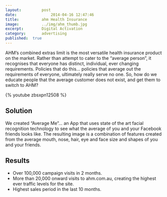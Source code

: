 ```yaml
---
layout:			post
date:				2014-04-16 12:47:46
title:			ahm Health Insurance
image:			../img/ahm_thumb.jpg
excerpt:		Digital Activation
category:		advertising
published:	true
---
```


AHM’s combined extras limit is the most versatile health insurance product on the market. Rather than attempt to cater to the “average person”, it recognises that everyone has distinct, individual, ever changing requirements. Policies that do this… policies that average out the requirements of everyone, ultimately really serve no one. So, how do we educate people that the average customer does not exist, and get them to switch to AHM?

{% youtube zbsxpn12508 %}

## Solution

We created “Average Me”… an App that uses state of the art facial recognition technology to see what the average of you and your Facebook friends looks like. The resulting image is a combination of features created from the average mouth, nose, hair, eye and face size and shapes of you and your friends.

## Results

* Over 100,000 campaign visits in 2 months.
* More than 20,000 onward visits to ahm.com.au, creating the highest ever traffic levels for the site.
* Highest sales period in the last 10 months.
